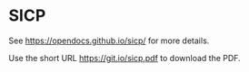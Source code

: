 SICP
====

See https://opendocs.github.io/sicp/ for more details.

Use the short URL https://git.io/sicp.pdf to download the PDF.
